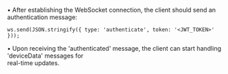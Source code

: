 • After establishing the WebSocket connection, the client should send an authentication message:

    ws.send(JSON.stringify({ type: 'authenticate', token: '<JWT_TOKEN>' }));


• Upon receiving the 'authenticated' message, the client can start handling 'deviceData' messages for  
 real-time updates.
